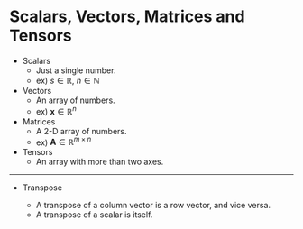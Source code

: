 # Scalars, Vectors, Matrices and Tensors
- Scalars
  - Just a single number.
  - ex) $s \in \mathbb{R}$, $n \in \mathbb{N}$
- Vectors
  - An array of numbers.
  - ex) $\bm{x} \in \mathbb{R}^n$
- Matrices
  - A 2-D array of numbers.
  - ex) $\bm{A} \in \mathbb{R}^{m\times n}$
- Tensors
  - An array with more than two axes.

---

- Transpose

  - A transpose of a column vector is a row vector, and vice versa.
  - A transpose of a scalar is itself.